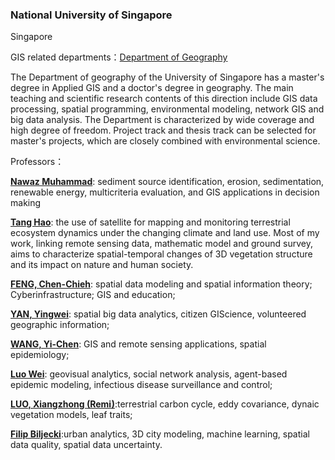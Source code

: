 ### National University of Singapore

Singapore

GIS related departments：[Department of Geography](https://fass.nus.edu.sg/geog/)

The Department of geography of the University of Singapore has a master's degree in Applied GIS and a doctor's degree in geography. The main teaching and scientific research contents of this direction include GIS data processing, spatial programming, environmental modeling, network GIS and big data analysis. The Department is characterized by wide coverage and high degree of freedom. Project track and thesis track can be selected for master's projects, which are closely combined with environmental science.

Professors：

 **[Nawaz Muhammad](https://profile.nus.edu.sg/fass/geomn/)**: sediment source identification, erosion, sedimentation, renewable energy, multicriteria evaluation, and GIS applications in decision making

 **[Tang Hao](https://ap5.fas.nus.edu.sg/fass/hao.tang/)**: the use of satellite for mapping and monitoring terrestrial ecosystem dynamics under the changing climate and land use. Most of my work, linking remote sensing data, mathematic model and ground survey, aims to characterize spatial-temporal changes of 3D vegetation structure and its impact on nature and human society.

 **[FENG, Chen-Chieh](https://eminence365.wordpress.com/)**: spatial data modeling and spatial information theory; Cyberinfrastructure; GIS and education;

 **[YAN, Yingwei](https://profile.nus.edu.sg/fass/geoyy/)**: spatial big data analytics, citizen GIScience, volunteered geographic information;

 **[WANG, Yi-Chen](https://courses.nus.edu.sg/course/geowyc/)**: GIS and remote sensing applications, spatial epidemiology;

 **[Luo Wei](https://profile.nus.edu.sg/fass/geowl/)**: geovisual analytics, social network analysis, agent-based epidemic modeling, infectious disease surveillance and control;

 **[LUO, Xiangzhong (Remi)](https://profile.nus.edu.sg/fass/geolx/)**:terrestrial carbon cycle, eddy covariance, dynaic vegetation models, leaf traits;



 **[Filip Biljecki](https://profile.nus.edu.sg/sde/akifb/stf_akifb.htm)**:urban analytics, 3D city modeling, machine learning, spatial data quality, spatial data uncertainty.
